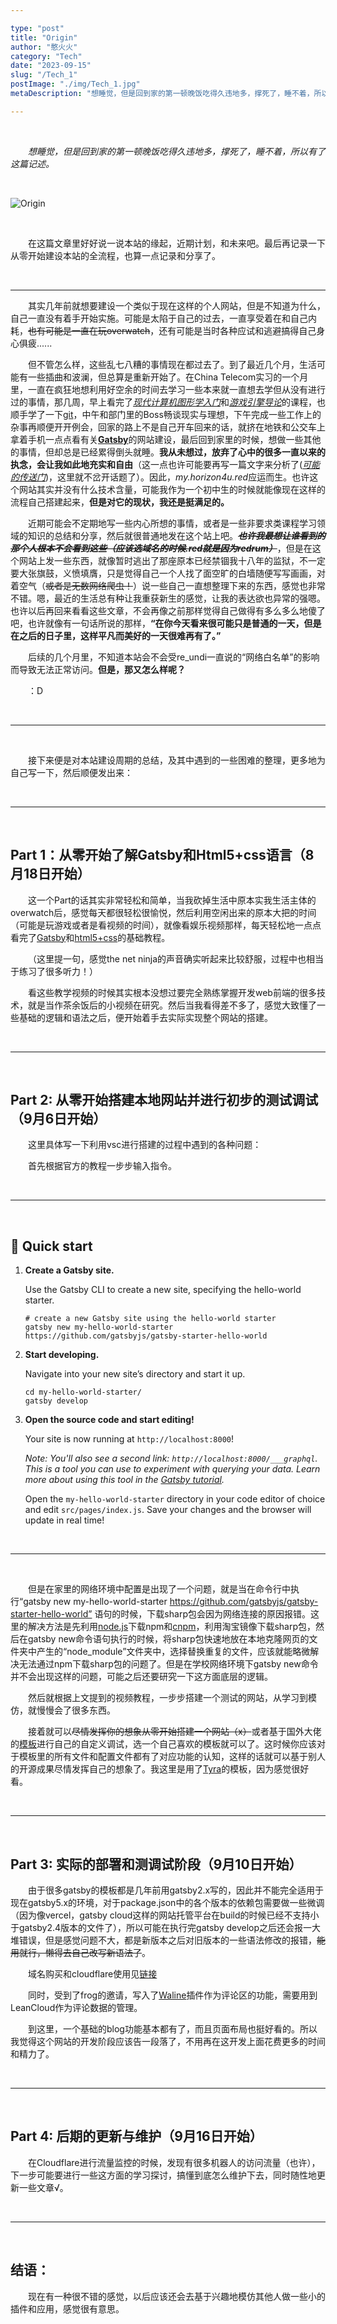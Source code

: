 ```yaml
---

type: "post"
title: "Origin"
author: "憨火火"
category: "Tech"
date: "2023-09-15"
slug: "/Tech_1"
postImage: "./img/Tech_1.jpg"
metaDescription: "想睡觉，但是回到家的第一顿晚饭吃得久违地多，撑死了，睡不着，所以有了这篇记述。"

---
```


&emsp;&emsp;

&emsp;&emsp;*想睡觉，但是回到家的第一顿晚饭吃得久违地多，撑死了，睡不着，所以有了这篇记述。*

&emsp;&emsp;

![Origin](./img/Tech_1.jpg)

&emsp;&emsp;

&emsp;&emsp;在这篇文章里好好说一说本站的缘起，近期计划，和未来吧。最后再记录一下从零开始建设本站的全流程，也算一点记录和分享了。

&emsp;&emsp;

---

&emsp;&emsp;其实几年前就想要建设一个类似于现在这样的个人网站，但是不知道为什么，自己一直没有着手开始实施。可能是太陷于自己的过去，一直享受着在和自己内耗，~~也有可能是一直在玩overwatch~~，还有可能是当时各种应试和逃避搞得自己身心俱疲......

&emsp;&emsp;但不管怎么样，这些乱七八糟的事情现在都过去了。到了最近几个月，生活可能有一些插曲和波澜，但总算是重新开始了。在China Telecom实习的一个月里，一直在疯狂地想利用好空余的时间去学习一些本来就一直想去学但从没有进行过的事情，那几周，早上看完了[*现代计算机图形学入门*](https://www.bilibili.com/video/BV1X7411F744/)和[*游戏引擎导论*](https://www.bilibili.com/video/BV1oU4y1R7Km/)的课程，也顺手学了一下[git](https://www.bilibili.com/video/BV1HM411377j/)，中午和部门里的Boss畅谈现实与理想，下午完成一些工作上的杂事再顺便开开例会，回家的路上不是自己开车回来的话，就挤在地铁和公交车上拿着手机一点点看有关[**Gatsby**](https://www.bilibili.com/video/BV15U4y1p7zW/)的网站建设，最后回到家里的时候，想做一些其他的事情，但却总是已经累得倒头就睡。**我从未想过，放弃了心中的很多一直以来的执念，会让我如此地充实和自由**（这一点也许可能要再写一篇文字来分析了([*可能的传送门*](https://my.horizon4u.red/Article_6/))，这里就不岔开话题了）。因此，*my.horizon4u.red*应运而生。也许这个网站其实并没有什么技术含量，可能我作为一个初中生的时候就能像现在这样的流程自己搭建起来，**但是对它的现状，我还是挺满足的。**

&emsp;&emsp;近期可能会不定期地写一些内心所想的事情，或者是一些非要求类课程学习领域的知识的总结和分享，然后就很普通地发在这个站上吧。***~~也许我最想让谁看到的那个人根本不会看到这些（应该选域名的时候.red就是因为redrum）~~***，但是在这个网站上发一些东西，就像暂时逃出了那座原本已经禁锢我十八年的监狱，不一定要大张旗鼓，义愤填膺，只是觉得自己一个人找了面空旷的白墙随便写写画画，对着空气（~~或者是无数网络爬虫！~~）说一些自己一直想整理下来的东西，感觉也非常不错。嗯，最近的生活总有种让我重获新生的感觉，让我的表达欲也异常的强嗯。也许以后再回来看看这些文章，不会再像之前那样觉得自己做得有多么多么地傻了吧，也许就像有一句话所说的那样，**“在你今天看来很可能只是普通的一天，但是在之后的日子里，这样平凡而美好的一天很难再有了。”**

&emsp;&emsp;后续的几个月里，不知道本站会不会受re_undi一直说的“网络白名单”的影响而导致无法正常访问。**但是，那又怎么样呢？**

&emsp;&emsp;：D

&emsp;&emsp;

---

&emsp;&emsp;

&emsp;&emsp;接下来便是对本站建设周期的总结，及其中遇到的一些困难的整理，更多地为自己写一下，然后顺便发出来：

&emsp;&emsp;

---

&emsp;&emsp;

## Part 1：从零开始了解Gatsby和Html5+css语言（8月18日开始）

&emsp;&emsp;这一个Part的话其实非常轻松和简单，当我砍掉生活中原本实我生活主体的overwatch后，感觉每天都很轻松很愉悦，然后利用空闲出来的原本大把的时间（可能是玩游戏或者是看视频的时间），就像看娱乐视频那样，每天轻松地一点点看完了[Gatsby](https://www.bilibili.com/video/BV15U4y1p7zW/)和[html5+css](https://www.bilibili.com/video/BV1aJ411D73X/)的基础教程。

&emsp;&emsp;（这里提一句，感觉the net ninja的声音确实听起来比较舒服，过程中也相当于练习了很多听力！）

&emsp;&emsp;看这些教学视频的时候其实根本没想过要完全熟练掌握开发web前端的很多技术，就是当作茶余饭后的小视频在研究。然后当我看得差不多了，感觉大致懂了一些基础的逻辑和语法之后，便开始着手去实际实现整个网站的搭建。

&emsp;&emsp;

---

&emsp;&emsp;

## Part 2: 从零开始搭建本地网站并进行初步的测试调试（9月6日开始）

&emsp;&emsp;这里具体写一下利用vsc进行搭建的过程中遇到的各种问题：

&emsp;&emsp;首先根据官方的教程一步步输入指令。

&emsp;&emsp;

---

&emsp;&emsp;

## 🚀 Quick start

1.  **Create a Gatsby site.**

    Use the Gatsby CLI to create a new site, specifying the hello-world starter.

    ```shell
    # create a new Gatsby site using the hello-world starter
    gatsby new my-hello-world-starter https://github.com/gatsbyjs/gatsby-starter-hello-world
    ```

1.  **Start developing.**

    Navigate into your new site’s directory and start it up.

    ```shell
    cd my-hello-world-starter/
    gatsby develop
    ```

1.  **Open the source code and start editing!**

    Your site is now running at `http://localhost:8000`!

    _Note: You'll also see a second link: _`http://localhost:8000/___graphql`_. This is a tool you can use to experiment with querying your data. Learn more about using this tool in the [Gatsby tutorial](https://www.gatsbyjs.com/tutorial/part-five/#introducing-graphiql)._

    Open the `my-hello-world-starter` directory in your code editor of choice and edit `src/pages/index.js`. Save your changes and the browser will update in real time!

&emsp;&emsp;

---

&emsp;&emsp;

&emsp;&emsp;但是在家里的网络环境中配置是出现了一个问题，就是当在命令行中执行“gatsby new my-hello-world-starter https://github.com/gatsbyjs/gatsby-starter-hello-world” 语句的时候，下载sharp包会因为网络连接的原因报错。这里的解决方法是先利用[node.js](https://blog.csdn.net/muzidigbig/article/details/80493880)下载npm和[cnpm](https://www.jianshu.com/p/1542ce013181)，利用淘宝镜像下载sharp包，然后在gatsby new命令语句执行的时候，将sharp包快速地放在本地克隆网页的文件夹中产生的“node_module”文件夹中，选择替换重复的文件，应该就能略微解决无法通过npm下载sharp包的问题了。但是在学校网络环境下gatsby new命令并不会出现这样的问题，可能之后还要研究一下这方面底层的逻辑。

&emsp;&emsp;然后就根据上文提到的视频教程，一步步搭建一个测试的网站，从学习到模仿，就慢慢会了很多东西。

&emsp;&emsp;接着就可以~~尽情发挥你的想象从零开始搭建一个网站（x）~~或者基于国外大佬的[模板](https://www.builtatlightspeed.com/category/gatsby?themes[refinementList][categories.ssg][0]=gatsby)进行自己的自定义调试，选一个自己喜欢的模板就可以了。这时候你应该对于模板里的所有文件和配置文件都有了对应功能的认知，这样的话就可以基于别人的开源成果尽情发挥自己的想象了。我这里是用了[Tyra](https://www.builtatlightspeed.com/theme/madelyneriksen-gatsby-starter-tyra)的模板，因为感觉很好看。

&emsp;&emsp;

---

&emsp;&emsp;

## Part 3: 实际的部署和测调试阶段（9月10日开始）

&emsp;&emsp;由于很多gatsby的模板都是几年前用gatsby2.x写的，因此并不能完全适用于现在gatsby5.x的环境，对于package.json中的各个版本的依赖包需要做一些微调（因为像vercel，gatsby cloud这样的网站托管平台在build的时候已经不支持小于gatsby2.4版本的文件了），所以可能在执行完gatsby develop之后还会报一大堆错误，但是感觉问题不大，都是新版本之后对旧版本的一些语法修改的报错，~~能用就行，懒得去自己改写新语法了~~。

&emsp;&emsp;域名购买和cloudflare使用见[链接](https://blog.tangly1024.com/article/vercel-domain)

&emsp;&emsp;同时，受到了frog的邀请，写入了[Waline](https://github.com/Talaxy009/gatsby-plugin-waline/blob/main/README-zh.md)插件作为评论区的功能，需要用到LeanCloud作为评论数据的管理。

&emsp;&emsp;到这里，一个基础的blog功能基本都有了，而且页面布局也挺好看的。所以我觉得这个网站的开发阶段应该告一段落了，不用再在这开发上面花费更多的时间和精力了。

&emsp;&emsp;

---

&emsp;&emsp;

## Part 4: 后期的更新与维护（9月16日开始）

&emsp;&emsp;在Cloudflare进行流量监控的时候，发现有很多机器人的访问流量（也许），下一步可能要进行一些这方面的学习探讨，搞懂到底怎么维护下去，同时随性地更新一些文章√。

&emsp;&emsp;

---

&emsp;&emsp;

## 结语：

&emsp;&emsp;现在有一种很不错的感觉，以后应该还会去基于兴趣地模仿其他人做一些小的插件和应用，感觉很有意思。